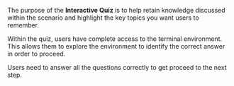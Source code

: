 The purpose of the **Interactive Quiz** is to help retain knowledge discussed within the scenario and highlight the key topics you want users to remember. 

Within the quiz, users have complete access to the terminal environment. This allows them to explore the environment to identify the correct answer in order to proceed. 

Users need to answer all the questions correctly to get proceed to the next step.